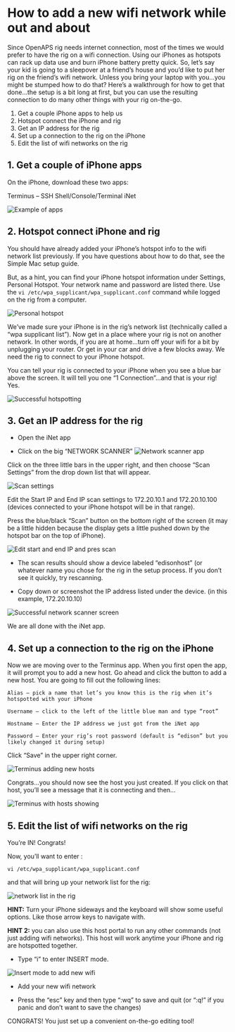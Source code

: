 # How to add a new wifi network while out and about

Since OpenAPS rig needs internet connection, most of the times we would prefer to have the rig on a wifi connection.  Using our iPhones as hotspots can rack up data use and burn iPhone battery pretty quick.  So, let’s say your kid is going to a sleepover at a friend’s house and you’d like to put her rig on the friend’s wifi network.  Unless you bring your laptop with you…you might be stumped how to do that?  Here’s a walkthrough for how to get that done…the setup is a bit long at first, but you can use the resulting connection to do many other things with your rig on-the-go.

1. Get a couple iPhone apps to help us
2. Hotspot connect the iPhone and rig
3. Get an IP address for the rig
4. Set up a connection to the rig on the iPhone
5. Edit the list of wifi networks on the rig


## 1. Get a couple of iPhone apps

On the iPhone, download these two apps:

Terminus – SSH Shell/Console/Terminal 
iNet

![Example of apps](../../Images/Example_iphone_apps.png)

## 2. Hotspot connect iPhone and rig

You should have already added your iPhone’s hotspot info to the wifi network list previously.  If you have questions about how to do that, see the Simple Mac setup guide.  

But, as a hint, you can find your iPhone hotspot information under Settings, Personal Hotspot. Your network name and password are listed there.  Use the `vi /etc/wpa_supplicant/wpa_supplicant.conf` command while logged on the rig from a computer.

![Personal hotspot](../../Images/personal_hotspot.png)

We’ve made sure your iPhone is in the rig’s network list (technically called a “wpa supplicant list”).  Now get in a place where your rig is not on another network.  In other words, if you are at home…turn off your wifi for a bit by unplugging your router.  Or get in your car and drive a few blocks away.  We need the rig to connect to your iPhone hotspot.  

You can tell your rig is connected to your iPhone when you see a blue bar above the screen.  It will tell you one “1 Connection”…and that is your rig!  Yes.

![Successful hotspotting](../../Images/hotspot_running.png)
 
## 3. Get an IP address for the rig

* Open the iNet app

* Click on the big “NETWORK SCANNER” 
![Network scanner app](../../Images/network_scanner.png)

Click on the three little bars in the upper right, and then choose “Scan Settings” from the drop down list that will appear.

![Scan settings](../../Images/scan_settings.png)

Edit the Start IP and End IP scan settings to  172.20.10.1 and 172.20.10.100  (devices connected to your iPhone hotspot will be in that range).

Press the blue/black “Scan” button on the bottom right of the screen (it may be a little hidden because the display gets a little pushed down by the hotspot bar on the top of iPhone).

![Edit start and end IP and pres scan](../../Images/edit_network_scanner.png)

* The scan results should show a device labeled “edisonhost” (or whatever name you chose for the rig in the setup process.  If you don’t see it quickly, try rescanning.

* Copy down  or screenshot the IP address listed under the device. (in this example, 172.20.10.10) 

![Successful network scanner screen](../../Images/successful_network_scanner.png)

We are all done with the iNet app. 


## 4. Set up a connection to the rig on the iPhone

Now we are moving over to the Terminus app.  When you first open the app, it will prompt you to add a new host.  Go ahead and click the button to add a new host.  You are going to fill out the following lines:
```
Alias – pick a name that let’s you know this is the rig when it’s hotspotted with your iPhone

Username – click to the left of the little blue man and type “root”

Hostname – Enter the IP address we just got from the iNet app

Password – Enter your rig’s root password (default is “edison” but you likely changed it during setup)
```

Click “Save” in the upper right corner.

![Terminus adding new hosts](../../Images/Terminus_add_new_host.png)

Congrats…you should now see the host you just created.  If you click on that host, you’ll see a message that it is connecting and then…

![Terminus with hosts showing](../../Images/Terminus_with_hosts.png)

## 5. Edit the list of wifi networks on the rig 

You’re IN!  Congrats!  

Now, you’ll want to enter :

`vi /etc/wpa_supplicant/wpa_supplicant.conf`

and that will bring up your network list for the rig:

![network list in the rig](../../Images/network_list_in_rig.png)

**HINT:**  Turn your iPhone sideways and the keyboard will show some useful options.  Like those arrow keys to navigate with.

**HINT 2:**  you can also use this host portal to run any other commands (not just adding wifi networks).  This host will work anytime your iPhone and rig are hotspotted together.

* Type “i” to enter INSERT mode.

![Insert mode to add new wifi](../../Images/add_new_wifi.png)

* Add your new wifi network 

* Press the “esc” key and then type “:wq” to save and quit
(or “:q!” if you panic and don’t want to save the changes)

CONGRATS! You just set up a convenient on-the-go editing tool!
